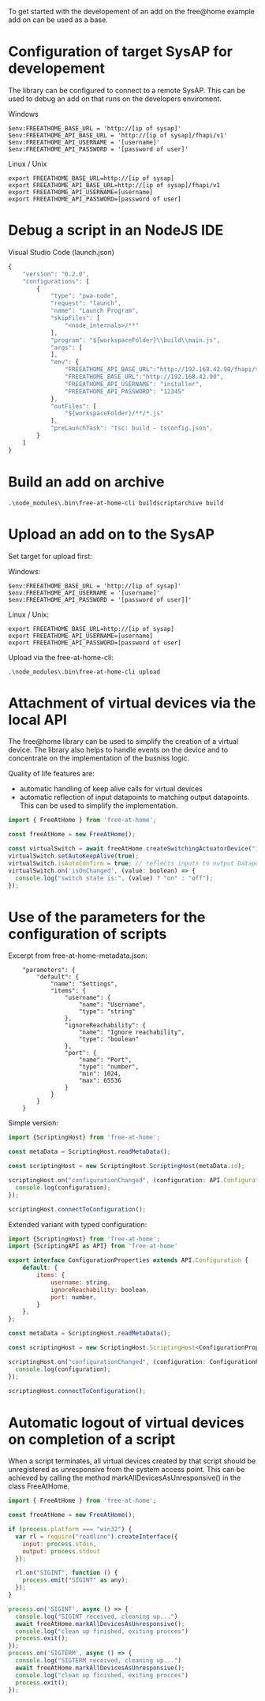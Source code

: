 To get started with the developement of an add on the free@home example add on can be used as a base.

# Configuration of target SysAP for developement

The library can be configured to connect to a remote SysAP. This can be used to debug an add on that runs on the developers enviroment.

Windows
```
$env:FREEATHOME_BASE_URL = 'http://[ip of sysap]'
$env:FREEATHOME_API_BASE_URL = 'http://[ip of sysap]/fhapi/v1'
$env:FREEATHOME_API_USERNAME = '[username]'
$env:FREEATHOME_API_PASSWORD = '[password of user]'
```

Linux / Unix
```
export FREEATHOME_BASE_URL=http://[ip of sysap]
export FREEATHOME_API_BASE_URL=http://[ip of sysap]/fhapi/v1
export FREEATHOME_API_USERNAME=[username]
export FREEATHOME_API_PASSWORD=[password of user]
```

# Debug a script in an NodeJS IDE

Visual Studio Code (launch.json)
```Javascript
{
    "version": "0.2.0",
    "configurations": [
        {
            "type": "pwa-node",
            "request": "launch",
            "name": "Launch Program",
            "skipFiles": [
                "<node_internals>/**"
            ],
            "program": "${workspaceFolder}\\build\\main.js",
            "args": [
            ],
            "env": {
                "FREEATHOME_API_BASE_URL":"http://192.168.42.90/fhapi/v1",
                "FREEATHOME_BASE_URL":"http://192.168.42.90",
                "FREEATHOME_API_USERNAME": "installer",
                "FREEATHOME_API_PASSWORD": "12345"
            },
            "outFiles": [
                "${workspaceFolder}/**/*.js"
            ],
            "preLaunchTask": "tsc: build - tsconfig.json",
        }
    ]
}
```

# Build an add on archive

```
.\node_modules\.bin\free-at-home-cli buildscriptarchive build 
```

# Upload an add on to the SysAP

Set target for upload first:

Windows:
```
$env:FREEATHOME_BASE_URL = 'http://[ip of sysap]'
$env:FREEATHOME_API_USERNAME = '[username]'
$env:FREEATHOME_API_PASSWORD = '[password of user]]'
```

Linux / Unix:
```
export FREEATHOME_BASE_URL=http://[ip of sysap]
export FREEATHOME_API_USERNAME=[username]
export FREEATHOME_API_PASSWORD=[password of user]
```

Upload via the free-at-home-cli:
```
.\node_modules\.bin\free-at-home-cli upload
```

# Attachment of virtual devices via the local API

The free@home library can be used to simplify the creation of a virtual device. The library also helps to handle events on the device and to concentrate on the implementation of the busniss logic.

Quality of life features are:
- automatic handling of keep alive calls for virtual devices
- automatic reflection of input datapoints to matching output datapoints. This can be used to simplify the implementation.

```javascript
import { FreeAtHome } from 'free-at-home';

const freeAtHome = new FreeAtHome();

const virtualSwitch = await freeAtHome.createSwitchingActuatorDevice("123switch", "Virtual Switch");
virtualSwitch.setAutoKeepAlive(true);
virtualSwitch.isAutoConfirm = true; // reflects inputs to output Datapoints
virtualSwitch.on('isOnChanged', (value: boolean) => {
  console.log("switch state is:", (value) ? "on" : "off");
});
```

# Use of the parameters for the configuration of scripts

Excerpt from free-at-home-metadata.json:

```
    "parameters": {
        "default": {
            "name": "Settings",
            "items": {
                "username": {
                    "name": "Username",
                    "type": "string"
                },
                "ignoreReachability": {
                    "name": "Ignore reachability",
                    "type": "boolean"
                },
                "port": {
                    "name": "Port",
                    "type": "number",
                    "min": 1024,
                    "max": 65536
                }
            }
        }
    }
```
Simple version:

```javascript
import {ScriptingHost} from 'free-at-home';

const metaData = ScriptingHost.readMetaData();

const scriptingHost = new ScriptingHost.ScriptingHost(metaData.id);

scriptingHost.on("configurationChanged", (configuration: API.Configuration) => {
  console.log(configuration);
});

scriptingHost.connectToConfiguration();
```

Extended variant with typed configuration:

```javascript
import {ScriptingHost} from 'free-at-home';
import {ScriptingAPI as API} from 'free-at-home'

export interface ConfigurationProperties extends API.Configuration {
    default: {
        items: {
            username: string,
            ignoreReachability: boolean,
            port: number,
        }
    },
};

const metaData = ScriptingHost.readMetaData();

const scriptingHost = new ScriptingHost.ScriptingHost<ConfigurationProperties>(metaData.id);

scriptingHost.on("configurationChanged", (configuration: ConfigurationProperties) => {
  console.log(configuration);
});

scriptingHost.connectToConfiguration();
```

# Automatic logout of virtual devices on completion of a script

When a script terminates, all virtual devices created by that script should be unregistered as unresponsive from the system access point.
This can be achieved by calling the method markAllDevicesAsUnresponsive() in the class FreeAtHome.

```javascript
import { FreeAtHome } from 'free-at-home';

const freeAtHome = new FreeAtHome();

if (process.platform === "win32") {
  var rl = require("readline").createInterface({
    input: process.stdin,
    output: process.stdout
  });

  rl.on("SIGINT", function () {
    process.emit("SIGINT" as any);
  });
}

process.on('SIGINT', async () => {
  console.log("SIGINT received, cleaning up...")
  await freeAtHome.markAllDevicesAsUnresponsive();
  console.log("clean up finished, exiting procces")
  process.exit();
});
process.on('SIGTERM', async () => {
  console.log("SIGTERM received, cleaning up...")
  await freeAtHome.markAllDevicesAsUnresponsive();
  console.log("clean up finished, exiting procces")
  process.exit();
});
```
